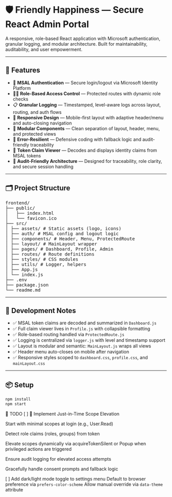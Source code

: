 # 🛡️ Friendly Happiness — Secure React Admin Portal

A responsive, role-based React application with Microsoft authentication, granular logging, and modular architecture. Built for maintainability, auditability, and user empowerment.

---

## 🚀 Features

- 🔐 **MSAL Authentication** — Secure login/logout via Microsoft Identity Platform
- 🧑‍💼 **Role-Based Access Control** — Protected routes with dynamic role checks
- 📋 **Granular Logging** — Timestamped, level-aware logs across layout, routing, and auth flows
- 📱 **Responsive Design** — Mobile-first layout with adaptive header/menu and auto-closing navigation
- 🧱 **Modular Components** — Clean separation of layout, header, menu, and protected views
- 🐛 **Error-Resilient** — Defensive coding with fallback logic and audit-friendly traceability
- 🧠 **Token Claim Viewer** — Decodes and displays identity claims from MSAL tokens
- 🧪 **Audit-Friendly Architecture** — Designed for traceability, role clarity, and secure session handling

---

## 🗂️ Project Structure

<pre>
frontend/
├── public/
│   ├── index.html
│   └── favicon.ico
├── src/
│ ├── assets/ # Static assets (logo, icons)
│ ├── auth/ # MSAL config and logout logic
│ ├── components/ # Header, Menu, ProtectedRoute
│ ├── layout/ # MainLayout wrapper
│ ├── pages/ # Dashboard, Profile, Admin
│ ├── routes/ # Route definitions
│ ├── styles/ # CSS modules
│ ├── utils/ # Logger, helpers
│ ├── App.js
│ └── index.js
├── .env
├── package.json
└── readme.md
</pre>

---

## 🧪 Development Notes

- ✅ MSAL token claims are decoded and summarized in `Dashboard.js`
- ✅ Full claim viewer lives in `Profile.js` with collapsible formatting
- ✅ Role-based routing handled via `ProtectedRoute.js`
- ✅ Logging is centralized via `logger.js` with level and timestamp support
- ✅ Layout is modular and semantic: `MainLayout.js` wraps all views
- ✅ Header menu auto-closes on mobile after navigation
- ✅ Responsive styles scoped to `dashboard.css`, `profile.css`, and `mainLayout.css`

---

## 📦 Setup

```bash
npm install
npm start

```

📝 TODO
[ ] 🔄 Implement Just-in-Time Scope Elevation

Start with minimal scopes at login (e.g., User.Read)

Detect role claims (roles, groups) from token

Elevate scopes dynamically via acquireTokenSilent or Popup when privileged actions are triggered

Ensure audit logging for elevated access attempts

Gracefully handle consent prompts and fallback logic

[ ] Add dark/light mode toggle to settings menu
Default to browser preference via `prefers-color-scheme`
Allow manual override via `data-theme` attribute
